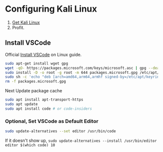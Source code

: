 # Configuring Kali Linux

1. [Get Kali Linux](https://www.kali.org/get-kali/#kali-virtual-machines)
3. Profit.

## Install VSCode

Official [Install VSCode](https://code.visualstudio.com/docs/setup/linux) on Linux guide.

```bash
sudo apt-get install wget gpg
wget -qO- https://packages.microsoft.com/keys/microsoft.asc | gpg --dearmor > packages.microsoft.gpg
sudo install -D -o root -g root -m 644 packages.microsoft.gpg /etc/apt/keyrings
sudo sh -c 'echo "deb [arch=amd64,arm64,armhf signed-by=/etc/apt/keyrings/packages.microsoft.gpg] https://packages.microsoft.com/repos/code stable main" > /etc/apt/sources.list.d/vscode.list'
rm -f packages.microsoft.gpg
```

Next Update package cache

```bash
sudo apt install apt-transport-https
sudo apt update
sudo apt install code # or code-insiders
```

### Optional, Set VSCode as Default Editor

```bash
sudo update-alternatives --set editor /usr/bin/code
```

If it doesn't show up, `sudo update-alternatives --install /usr/bin/editor editor $(which code) 10`
